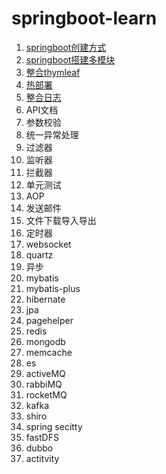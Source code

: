 # springboot-learn

1. [springboot创建方式](https://github.com/liuzelin0902/springboot-learn/blob/master/file/springboot%E9%A1%B9%E7%9B%AE%E7%9A%84%E5%88%9B%E5%BB%BA%E6%96%B9%E5%BC%8F.md)
2. [springboot搭建多模块](https://github.com/liuzelin0902/springboot-learn/tree/master/demo-parent)
3. [整合thymleaf](https://github.com/liuzelin0902/springboot-learn/blob/master/file/springboot%E6%95%B4%E5%90%88thymleaf.md)
4. [热部署](https://github.com/liuzelin0902/springboot-learn/blob/master/file/%E7%83%AD%E9%83%A8%E7%BD%B2.md)
5. [整合日志](https://github.com/liuzelin0902/springboot-learn/edit/master/file/%E6%95%B4%E5%90%88%E6%97%A5%E5%BF%97%E6%A1%86%E6%9E%B6.md)
6. API文档
7. 参数校验
8. 统一异常处理 
9. 过滤器
10. 监听器
11. 拦截器
12. 单元测试
13. AOP
14. 发送邮件 
15. 文件下载导入导出
16. 定时器
17. websocket
18. quartz 
19. 异步
20. mybatis
21. mybatis-plus
22. hibernate
23. jpa
24. pagehelper
25. redis
26. mongodb
27. memcache
28. es
29. activeMQ
30. rabbiMQ
31. rocketMQ
32. kafka
33. shiro
34. spring secitty
35. fastDFS
36. dubbo
37. actitvity
